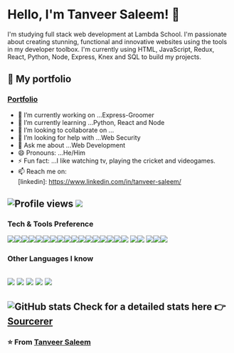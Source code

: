# Hello, I'm Tanveer Saleem! 👋
I'm studying full stack web development at Lambda School. I'm passionate about creating stunning, functional and innovative websites using the tools in my developer toolbox. I'm currently using HTML, JavaScript, Redux, React, Python, Node, Express, Knex and SQL to build my projects.

## 🔭 My portfolio
### [Portfolio](https://vigilant-noyce-1cfa09.netlify.app/)


- 🔭 I’m currently working on ...Express-Groomer
- 🌱 I’m currently learning ...Python, React and Node
- 👯 I’m looking to collaborate on ...
- 🤔 I’m looking for help with ...Web Security
- 💬 Ask me about ...Web Development
- 😄 Pronouns: ...He/Him
- ⚡ Fun fact: ...I like watching tv, playing the cricket and videogames.
- 📫 Reach me on:  
[linkedin]: https://www.linkedin.com/in/tanveer-saleem/


![Profile views](https://gpvc.arturio.dev/tanveersaleem786)  <img src="https://img.shields.io/github/followers/tanveersaleem786?label=Follow" style=" float:left, margin-right:10px" />
---
### Tech & Tools Preference
<img src = "https://img.shields.io/badge/-HTML5-E34F26?style=flat&logo=html5&logoColor=white"><img src = "https://img.shields.io/badge/-CSS3-1572B6?style=flat&logo=css3&logoColor=white"><img src="https://img.shields.io/badge/-Bootstrap-563D7C?style=flat&logo=bootstrap&logoColor=white"><img src="https://img.shields.io/badge/-JavaScript-eed718?style=flat&logo=javascript&logoColor=ffffff"><img src="https://img.shields.io/badge/-Typescript-black?style=flat&logo=typescript&logoColor=blue"><img src="https://img.shields.io/badge/-Sass-cc6699?style=flat&logo=sass&logoColor=ffffff"><img src="https://img.shields.io/badge/-Less-cc6699?style=flat&logo=less&logoColor=ffffff"><img src="https://img.shields.io/badge/-React-000000?style=flat&logo=react&logoColor=00c8ff"><img src="https://img.shields.io/badge/-Postgresql-007ACC?style=flat&logo=postgresql&logoColor=0011FFF"><img src="https://img.shields.io/badge/-GraphQL-e535ab?style=flat&logo=graphql&logoColor=FFFFFF"><img src="https://img.shields.io/badge/-MySQL-F29111?style=flat&logo=mysql&logoColor=FFFFFF"><img src="https://img.shields.io/badge/-Express.js-787878?style=flat"><img src="https://img.shields.io/badge/-Node.js-3C873A?style=flat&logo=Node.js&logoColor=white"><img src="http://img.shields.io/badge/-Google%20Cloud%20Platform-4285F4?style=flat&logo=google%20cloud&logoColor=white"><img src="https://img.shields.io/badge/-MongoDB-4DB33D?style=flat&logo=mongodb&logoColor=FFFFFF"><img src="https://img.shields.io/badge/-Progressive Web Apps-5A0FC8?style=flat"><img src="http://img.shields.io/badge/-Git-F1502F?style=flat&logo=git&logoColor=FFFFFF"> <img src="http://img.shields.io/badge/-Github-000000?style=flat&logo=github&logoColor=FFFFFF"><img src="http://img.shields.io/badge/-VS%20Code-007ACC?style=flat&logo=visual%20studio%20code&logoColor=white"> <img src="http://img.shields.io/badge/-Heroku-430098?style=flat&logo=heroku&logoColor=white"><img src="http://img.shields.io/badge/-Vercel-black?style=flat&logo=vercel&logoColor=white"><img src="https://img.shields.io/badge/-Firebase-FFA611?style=flat&logo=firebase&logoColor=FFFFFF">
### Other Languages I know
<img src="http://img.shields.io/badge/-Java-F89820?style=flat&logo=java&logoColor=white"> <img src="https://img.shields.io/badge/-C%20&%20C++-659ad2?style=flat&logo=c%2B%2B&logoColor=ffffff"> <img src="https://img.shields.io/badge/-Python-black?style=flat&logo=python&logoColor=green"> <img src="https://img.shields.io/badge/-Php-black?style=flat&logo=php&logoColor=blue">    <img src="https://img.shields.io/badge/-Kotlin-black?style=flat&logo=kotlin&logoColor=red"> 
---
![GitHub stats](https://github-readme-stats.vercel.app/api?username=tanveersaleem786&show_icons=true&hide_border=true)
Check for a detailed stats here :point_right: [Sourcerer](https://sourcerer.io/tanveersaleem786)
---

### ⭐️ From [Tanveer Saleem](https://github.com/tanveersaleem786)
